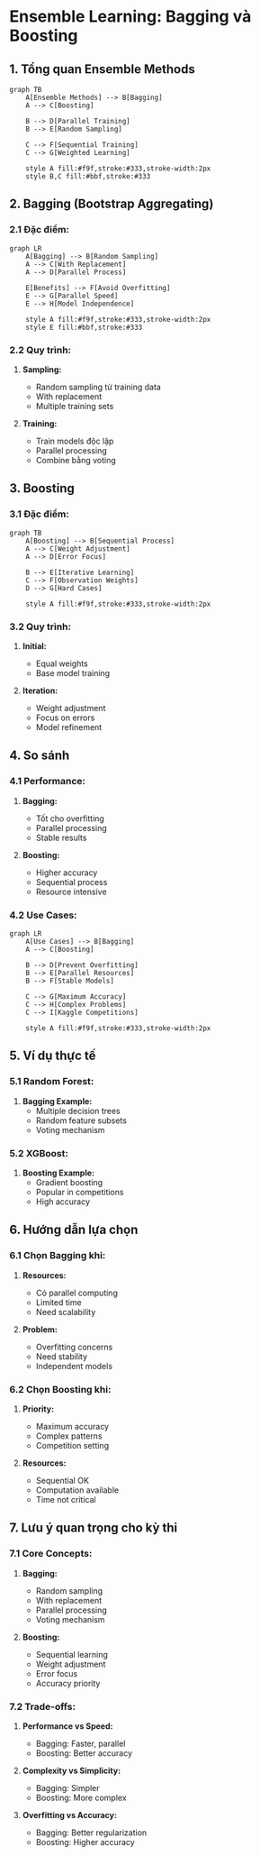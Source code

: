 # Ensemble Learning: Bagging và Boosting

## 1. Tổng quan Ensemble Methods

```mermaid
graph TB
    A[Ensemble Methods] --> B[Bagging]
    A --> C[Boosting]
    
    B --> D[Parallel Training]
    B --> E[Random Sampling]
    
    C --> F[Sequential Training]
    C --> G[Weighted Learning]
    
    style A fill:#f9f,stroke:#333,stroke-width:2px
    style B,C fill:#bbf,stroke:#333
```

## 2. Bagging (Bootstrap Aggregating)

### 2.1 Đặc điểm:
```mermaid
graph LR
    A[Bagging] --> B[Random Sampling]
    A --> C[With Replacement]
    A --> D[Parallel Process]
    
    E[Benefits] --> F[Avoid Overfitting]
    E --> G[Parallel Speed]
    E --> H[Model Independence]
    
    style A fill:#f9f,stroke:#333,stroke-width:2px
    style E fill:#bbf,stroke:#333
```

### 2.2 Quy trình:
1. **Sampling:**
   - Random sampling từ training data
   - With replacement
   - Multiple training sets

2. **Training:**
   - Train models độc lập
   - Parallel processing
   - Combine bằng voting

## 3. Boosting

### 3.1 Đặc điểm:
```mermaid
graph TB
    A[Boosting] --> B[Sequential Process]
    A --> C[Weight Adjustment]
    A --> D[Error Focus]
    
    B --> E[Iterative Learning]
    C --> F[Observation Weights]
    D --> G[Hard Cases]
    
    style A fill:#f9f,stroke:#333,stroke-width:2px
```

### 3.2 Quy trình:
1. **Initial:**
   - Equal weights
   - Base model training

2. **Iteration:**
   - Weight adjustment
   - Focus on errors
   - Model refinement

## 4. So sánh

### 4.1 Performance:
1. **Bagging:**
   - Tốt cho overfitting
   - Parallel processing
   - Stable results

2. **Boosting:**
   - Higher accuracy
   - Sequential process
   - Resource intensive

### 4.2 Use Cases:
```mermaid
graph LR
    A[Use Cases] --> B[Bagging]
    A --> C[Boosting]
    
    B --> D[Prevent Overfitting]
    B --> E[Parallel Resources]
    B --> F[Stable Models]
    
    C --> G[Maximum Accuracy]
    C --> H[Complex Problems]
    C --> I[Kaggle Competitions]
    
    style A fill:#f9f,stroke:#333,stroke-width:2px
```

## 5. Ví dụ thực tế

### 5.1 Random Forest:
1. **Bagging Example:**
   - Multiple decision trees
   - Random feature subsets
   - Voting mechanism

### 5.2 XGBoost:
1. **Boosting Example:**
   - Gradient boosting
   - Popular in competitions
   - High accuracy

## 6. Hướng dẫn lựa chọn

### 6.1 Chọn Bagging khi:
1. **Resources:**
   - Có parallel computing
   - Limited time
   - Need scalability

2. **Problem:**
   - Overfitting concerns
   - Need stability
   - Independent models

### 6.2 Chọn Boosting khi:
1. **Priority:**
   - Maximum accuracy
   - Complex patterns
   - Competition setting

2. **Resources:**
   - Sequential OK
   - Computation available
   - Time not critical

## 7. Lưu ý quan trọng cho kỳ thi

### 7.1 Core Concepts:
1. **Bagging:**
   - Random sampling
   - With replacement
   - Parallel processing
   - Voting mechanism

2. **Boosting:**
   - Sequential learning
   - Weight adjustment
   - Error focus
   - Accuracy priority

### 7.2 Trade-offs:
1. **Performance vs Speed:**
   - Bagging: Faster, parallel
   - Boosting: Better accuracy

2. **Complexity vs Simplicity:**
   - Bagging: Simpler
   - Boosting: More complex

3. **Overfitting vs Accuracy:**
   - Bagging: Better regularization
   - Boosting: Higher accuracy